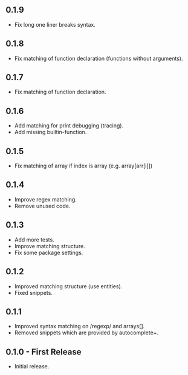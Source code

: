 ## 0.1.9
* Fix long one liner breaks syntax.


## 0.1.8
* Fix matching of function declaration (functions without arguments).


## 0.1.7
* Fix matching of function declaration.


## 0.1.6
* Add matching for print debugging (tracing).
* Add missing builtin-function.


## 0.1.5
* Fix matching of array if index is array (e.g. array[arr[i]])


## 0.1.4
* Improve regex matching.
* Remove unused code.


## 0.1.3
* Add more tests.
* Improve matching structure.
* Fix some package settings.


## 0.1.2
* Improved matching structure (use entities).
* Fixed snippets.


## 0.1.1
* Improved syntax matching on /regexp/ and arrays[].
* Removed snippets which are provided by autocomplete+.


## 0.1.0 - First Release
* Initial release.
